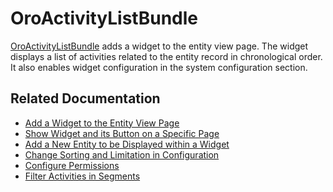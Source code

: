 <a id="bundle-docs-platform-activity-list-bundle"></a>

# OroActivityListBundle

<a href="https://github.com/oroinc/platform/tree/6.1/src/Oro/Bundle/ActivityListBundle" target="_blank">OroActivityListBundle</a> adds a widget to the entity view page. The widget displays a list of activities related to the entity record in chronological order. It also enables widget configuration in the system configuration section.

## Related Documentation

* [Add a Widget to the Entity View Page](../../../backend/entities/entity-activities.md#backend-entity-activities-add-widget-column)
* [Show Widget and its Button on a Specific Page](../../../backend/entities/entity-activities.md#backend-entity-activities-show-widget-on-specific-page)
* [Add a New Entity to be Displayed within a Widget](../../../backend/entities/create-new-activity.md#backend-create-new-activity-displayed-widget)
* [Change Sorting and Limitation in Configuration](../../../backend/entities/entity-activities.md#bundle-docs-platform-activity-list-bundle-configuration)
* [Configure Permissions](../../../backend/entities/entity-activities.md#bundle-docs-platform-activity-list-bundle-permissions)
* [Filter Activities in Segments](../../../backend/entities/entity-activities.md#bundle-docs-platform-activity-list-bundle-filter)

<!-- Need to test the example before publishing
* :ref:`Add Inheritance of Activity Lists to the Target Entity <bundle-docs-platform-activity-list-bundle-inheritance>` -->
<!-- Frontend -->
